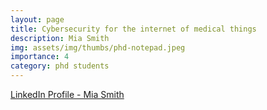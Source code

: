 ```yaml
---
layout: page
title: Cybersecurity for the internet of medical things
description: Mia Smith
img: assets/img/thumbs/phd-notepad.jpeg
importance: 4
category: phd students
---
```


[LinkedIn Profile - Mia Smith](https://www.linkedin.com/in/14-mia-smith/)
